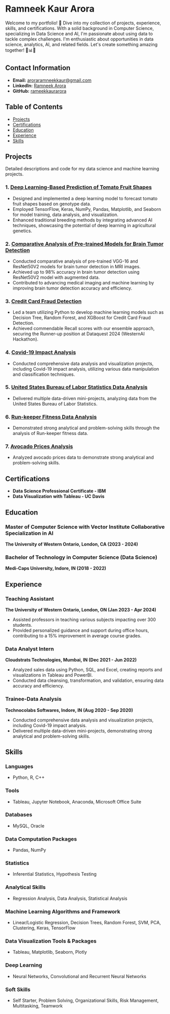# Ramneek Kaur Arora
Welcome to my portfolio! 🌟 Dive into my collection of projects, experience, skills, and certifications. With a solid background in Computer Science, specializing in Data Science and AI, I'm passionate about using data to tackle complex challenges. I'm enthusiastic about opportunities in data science, analytics, AI, and related fields. Let's create something amazing together! 🚀📊🤖

## Contact Information
- **Email:** aroraramneekkaur@gmail.com
- **LinkedIn:** [Ramneek Arora](https://www.linkedin.com/in/ramneekarora10/)
- **GitHub:** [rameekkaurarora](https://github.com/rameekkaurarora)

## Table of Contents
- [Projects](#projects)
- [Certifications](#certifications)
- [Education](#education)
- [Experience](#experience)
- [Skills](#skills)

## Projects
Detailed descriptions and code for my data science and machine learning projects.

### 1. [Deep Learning-Based Prediction of Tomato Fruit Shapes](Projects/Deep-Learning-Tomato-Fruit-Shapes/)
- Designed and implemented a deep learning model to forecast tomato fruit shapes based on genotype data.
- Employed TensorFlow, Keras, NumPy, Pandas, Matplotlib, and Seaborn for model training, data analysis, and visualization.
- Enhanced traditional breeding methods by integrating advanced AI techniques, showcasing the potential of deep learning in agricultural genetics.

### 2. [Comparative Analysis of Pre-trained Models for Brain Tumor Detection](Projects/Brain-Tumor-Detection/)
- Conducted comparative analysis of pre-trained VGG-16 and ResNet50V2 models for brain tumor detection in MRI images.
- Achieved up to 98% accuracy in brain tumor detection using ResNet50V2 model with augmented data.
- Contributed to advancing medical imaging and machine learning by improving brain tumor detection accuracy and efficiency.

### 3. [Credit Card Fraud Detection](Projects/Credit-Card-Fraud-Detection/)
- Led a team utilizing Python to develop machine learning models such as Decision Tree, Random Forest, and XGBoost for Credit Card Fraud Detection.
- Achieved commendable Recall scores with our ensemble approach, securing the Runner-up position at Dataquest 2024 (WesternAI Hackathon).

### 4. [Covid-19 Impact Analysis](Projects/Covid-19-Impact-Analysis/)
- Conducted comprehensive data analysis and visualization projects, including Covid-19 impact analysis, utilizing various data manipulation and classification techniques.

### 5. [United States Bureau of Labor Statistics Data Analysis](Projects/US-BLS-Data-Analysis/)
- Delivered multiple data-driven mini-projects, analyzing data from the United States Bureau of Labor Statistics.

### 6. [Run-keeper Fitness Data Analysis](Projects/Runkeeper-Fitness-Data-Analysis/)
- Demonstrated strong analytical and problem-solving skills through the analysis of Run-keeper fitness data.

### 7. [Avocado Prices Analysis](Projects/Avocado-Prices-Analysis/)
- Analyzed avocado prices data to demonstrate strong analytical and problem-solving skills.

## Certifications
- **Data Science Professional Certificate - IBM**
- **Data Visualization with Tableau - UC Davis**

## Education

### Master of Computer Science with Vector Institute Collaborative Specialization in AI
**The University of Western Ontario, London, CA (2023 - 2024)**

### Bachelor of Technology in Computer Science (Data Science)
**Medi-Caps University, Indore, IN (2018 - 2022)**

## Experience

### Teaching Assistant
**The University of Western Ontario, London, ON (Jan 2023 - Apr 2024)**
- Assisted professors in teaching various subjects impacting over 300 students.
- Provided personalized guidance and support during office hours, contributing to a 15% improvement in average course grades.

### Data Analyst Intern
**Cloudstrats Technologies, Mumbai, IN (Dec 2021 - Jun 2022)**
- Analyzed sales data using Python, SQL, and Excel, creating reports and visualizations in Tableau and PowerBI.
- Conducted data cleansing, transformation, and validation, ensuring data accuracy and efficiency.

### Trainee-Data Analysis
**Technocolabs Softwares, Indore, IN (Aug 2020 - Sep 2020)**
- Conducted comprehensive data analysis and visualization projects, including Covid-19 impact analysis.
- Delivered multiple data-driven mini-projects, demonstrating strong analytical and problem-solving skills.

## Skills

### Languages
- Python, R, C++

### Tools
- Tableau, Jupyter Notebook, Anaconda, Microsoft Office Suite

### Databases
- MySQL, Oracle

### Data Computation Packages
- Pandas, NumPy

### Statistics
- Inferential Statistics, Hypothesis Testing

### Analytical Skills
- Regression Analysis, Data Analysis, Statistical Analysis

### Machine Learning Algorithms and Framework
- Linear/Logistic Regression, Decision Trees, Random Forest, SVM, PCA, Clustering, Keras, TensorFlow

### Data Visualization Tools & Packages
- Tableau, Matplotlib, Seaborn, Plotly

### Deep Learning
- Neural Networks, Convolutional and Recurrent Neural Networks

### Soft Skills
- Self Starter, Problem Solving, Organizational Skills, Risk Management, Multitasking, Teamwork
